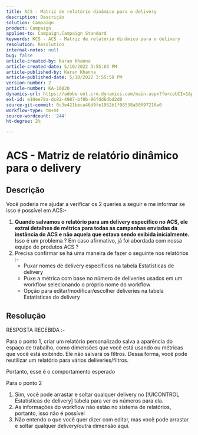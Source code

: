 ```yaml
---
title: ACS - Matriz de relatório dinâmico para o delivery
description: Descrição
solution: Campaign
product: Campaign
applies-to: Campaign,Campaign Standard
keywords: KCS - ACS - Matriz de relatório dinâmico para o delivery
resolution: Resolution
internal-notes: null
bug: false
article-created-by: Karan Khanna
article-created-date: 5/10/2022 3:55:03 PM
article-published-by: Karan Khanna
article-published-date: 5/10/2022 3:55:50 PM
version-number: 2
article-number: KA-16020
dynamics-url: https://adobe-ent.crm.dynamics.com/main.aspx?forceUCI=1&pagetype=entityrecord&etn=knowledgearticle&id=52e03e8d-79d0-ec11-a7b5-00224809c556
exl-id: e10ee78a-dc82-4987-bf0b-96fdd6dbd2d0
source-git-commit: 0c3e421beca46d9fe1952b1f98538a50697216a0
workflow-type: tm+mt
source-wordcount: '244'
ht-degree: 2%

---
```


# ACS - Matriz de relatório dinâmico para o delivery

## Descrição


Você poderia me ajudar a verificar os 2 queries a seguir e me informar se isso é possível em ACS:-
 
1. <b>Quando salvamos o relatório para um delivery específico no ACS, ele extrai detalhes de métrica para todas as campanhas enviadas da instância do ACS e não aquela que estava sendo exibida inicialmente.</b> Isso é um problema ? Em caso afirmativo, já foi abordada com nossa equipe de produtos ACS ?
 
2. Precisa confirmar se há uma maneira de fazer o seguinte nos relatórios :-
    
   - Puxar nomes de delivery específicos na tabela Estatísticas de delivery
     
   - Puxe a métrica com base no número de deliveries usados em um workflow selecionando o próprio nome do workflow
    
   - Opção para editar/modificar/escolher deliveries na tabela Estatísticas do delivery


## Resolução


RESPOSTA RECEBIDA :-



Para o ponto 1, criar um relatório personalizado salva a aparência do espaço de trabalho, como dimensões que você está usando ou métricas que você está exibindo. Ele não salvará os filtros. Dessa forma, você pode reutilizar um relatório para vários deliveries/filtros.

Portanto, esse é o comportamento esperado



Para o ponto 2

1. Sim, você pode arrastar e soltar qualquer delivery no [!UICONTROL Estatísticas de delivery] tabela para ver os números para ela.
2. As informações do workflow não estão no sistema de relatórios, portanto, isso não é possível
3. Não entendo o que você quer dizer com editar, mas você pode arrastar e soltar qualquer delivery/outra dimensão aqui.

